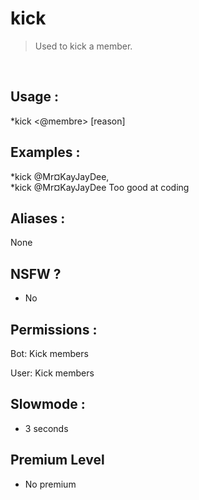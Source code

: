 # kick

> Used to kick a member.

<br>

## Usage :

*kick <@membre> [reason]

## Examples :

*kick @Mr¤KayJayDee,
<br>*kick @Mr¤KayJayDee Too good at coding

## Aliases :

None

## NSFW ?

- No

## Permissions :

Bot: Kick members
<br>

User: Kick members

## Slowmode :

- 3 seconds

## Premium Level

- No premium